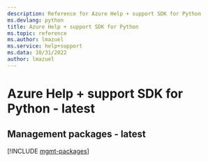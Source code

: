 ```yaml
---
description: Reference for Azure Help + support SDK for Python
ms.devlang: python
title: Azure Help + support SDK for Python
ms.topic: reference
ms.author: lmazuel
ms.service: help+support
ms.data: 10/31/2022
author: lmazuel
---
```

# Azure Help + support SDK for Python - latest

## Management packages - latest
[!INCLUDE [mgmt-packages](help-+-support-mgmt-index.md)]